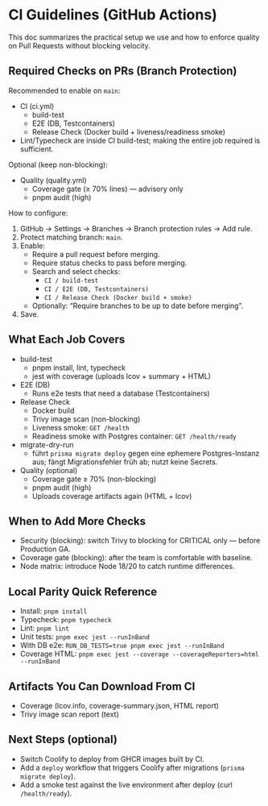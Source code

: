 # CI Guidelines (GitHub Actions)

This doc summarizes the practical setup we use and how to enforce quality on Pull Requests without blocking velocity.

## Required Checks on PRs (Branch Protection)

Recommended to enable on `main`:

- CI (ci.yml)
  - build-test
  - E2E (DB, Testcontainers)
  - Release Check (Docker build + liveness/readiness smoke)
- Lint/Typecheck are inside CI build-test; making the entire job required is sufficient.

Optional (keep non-blocking):

- Quality (quality.yml)
  - Coverage gate (≥ 70% lines) — advisory only
  - pnpm audit (high)

How to configure:

1. GitHub → Settings → Branches → Branch protection rules → Add rule.
2. Protect matching branch: `main`.
3. Enable:
   - Require a pull request before merging.
   - Require status checks to pass before merging.
   - Search and select checks:
     - `CI / build-test`
     - `CI / E2E (DB, Testcontainers)`
     - `CI / Release Check (Docker build + smoke)`
   - Optionally: “Require branches to be up to date before merging”.
4. Save.

## What Each Job Covers

- build-test
  - pnpm install, lint, typecheck
  - jest with coverage (uploads lcov + summary + HTML)
- E2E (DB)
  - Runs e2e tests that need a database (Testcontainers)
- Release Check
  - Docker build
  - Trivy image scan (non-blocking)
  - Liveness smoke: `GET /health`
  - Readiness smoke with Postgres container: `GET /health/ready`
- migrate-dry-run
  - führt `prisma migrate deploy` gegen eine ephemere Postgres-Instanz aus; fängt Migrationsfehler früh ab; nutzt keine Secrets.
- Quality (optional)
  - Coverage gate ≥ 70% (non-blocking)
  - pnpm audit (high)
  - Uploads coverage artifacts again (HTML + lcov)

## When to Add More Checks

- Security (blocking): switch Trivy to blocking for CRITICAL only — before Production GA.
- Coverage gate (blocking): after the team is comfortable with baseline.
- Node matrix: introduce Node 18/20 to catch runtime differences.

## Local Parity Quick Reference

- Install: `pnpm install`
- Typecheck: `pnpm typecheck`
- Lint: `pnpm lint`
- Unit tests: `pnpm exec jest --runInBand`
- With DB e2e: `RUN_DB_TESTS=true pnpm exec jest --runInBand`
- Coverage HTML: `pnpm exec jest --coverage --coverageReporters=html --runInBand`

## Artifacts You Can Download From CI

- Coverage (lcov.info, coverage-summary.json, HTML report)
- Trivy image scan report (text)

## Next Steps (optional)

- Switch Coolify to deploy from GHCR images built by CI.
- Add a `deploy` workflow that triggers Coolify after migrations (`prisma migrate deploy`).
- Add a smoke test against the live environment after deploy (curl `/health/ready`).
